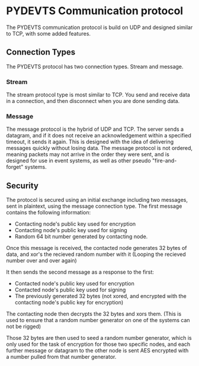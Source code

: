 # PYDEVTS Communication protocol

The PYDEVTS communication protocol is build on UDP and designed similar to TCP, with some added features.

## Connection Types

The PYDEVTS protocol has two connection types. Stream and message.

### Stream

The stream protocol type is most similar to TCP. You send and receive data in a connection, and then disconnect when you are done sending data.

### Message

The message protocol is the hybrid of UDP and TCP. The server sends a datagram, and if it does not receive an acknowledgement within a specified timeout, it sends it again. This is designed with the idea of delivering messages quickly without losing data. The message protocol is not ordered, meaning packets may not arrive in the order they were sent, and is designed for use in event systems, as well as other pseudo "fire-and-forget" systems.

## Security

The protocol is secured using an initial exchange including two messages, sent in plaintext, using the message connection type. The first message contains the following information:

- Contacting node's public key used for encryption
- Contacting node's public key used for signing
- Random 64 bit number generated by contacting node.

Once this message is received, the contacted node generates 32 bytes of data, and xor's the recieved random number with it (Looping the recieved number over and over again)

It then sends the second message as a response to the first:

- Contacted node's public key used for encryption
- Contacted node's public key used for signing
- The previously generated 32 bytes (not xored, and encrypted with the contacting node's public key for encryption)


The contacting node then decrypts the 32 bytes and xors them. (This is used to ensure that a random number generator on one of the systems can not be rigged)

Those 32 bytes are then used to seed a random number generator, which is only used for the task of encryption for those two specific nodes, and each further message or datagram to the other node is sent AES encrypted with a number pulled from that number generator. 